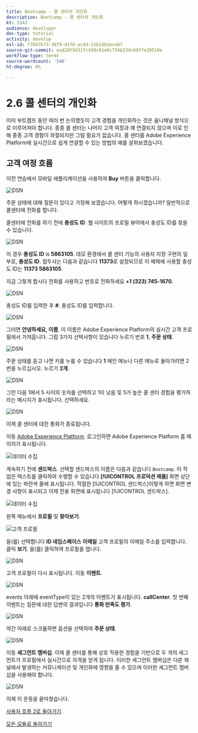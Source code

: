 ```yaml
---
title: Bootcamp - 콜 센터의 개인화
description: Bootcamp - 콜 센터의 개인화
kt: 5342
audience: developer
doc-type: tutorial
activity: develop
exl-id: f7697673-38f9-41f6-ac4d-2561db2ece67
source-git-commit: ead28f5631fc430c41e8c756b23dc69ffe19510e
workflow-type: tm+mt
source-wordcount: '546'
ht-degree: 0%

---
```


# 2.6 콜 센터의 개인화

이미 부트캠프 동안 여러 번 논의했듯이 고객 경험을 개인화하는 것은 옴니채널 방식으로 이루어져야 합니다. 종종 콜 센터는 나머지 고객 여정과 꽤 연결되지 않으며 이로 인해 종종 고객 경험이 좌절되지만 그럴 필요가 없습니다. 콜 센터를 Adobe Experience Platform에 실시간으로 쉽게 연결할 수 있는 방법의 예를 살펴보겠습니다.

## 고객 여정 흐름

이전 연습에서 모바일 애플리케이션을 사용하여 **Buy** 버튼을 클릭합니다.

![DSN](./images/app20.png)

주문 상태에 대해 질문이 있다고 가정해 보겠습니다. 어떻게 하시겠습니까? 일반적으로 콜센터에 전화를 합니다.

콜센터에 전화를 하기 전에 **충성도 ID**. 웹 사이트의 프로필 뷰어에서 충성도 ID를 찾을 수 있습니다.

![DSN](./images/cc1.png)

이 경우 **충성도 ID** is **5863105**. 데모 환경에서 콜 센터 기능의 사용자 지정 구현의 일부로, **충성도 ID**. 접두사는 다음과 같습니다 **11373**&#x200B;로 설정되므로 이 예제에 사용할 충성도 ID는 **11373 5863105**.

지금 그렇게 합시다 전화를 사용하고 번호로 전화하세요 **+1 (323) 745-1670**.

![DSN](./images/cc2.png)

충성도 ID를 입력한 후 **#**. 충성도 ID를 입력합니다.

![DSN](./images/cc3.png)

그러면 **안녕하세요, 이름**. 이 이름은 Adobe Experience Platform의 실시간 고객 프로필에서 가져옵니다. 그럼 3가지 선택사항이 있습니다 누르기 번호 **1**, **주문 상태**.

![DSN](./images/cc4.png)

주문 상태를 듣고 나면 키를 누를 수 있습니다 **1** 메인 메뉴나 다른 메뉴로 돌아가려면 2번을 누르십시오. 누르기 **2개**.

![DSN](./images/cc5.png)

그런 다음 1에서 5 사이의 숫자를 선택하고 1이 낮음 및 5가 높은 콜 센터 경험을 평가하라는 메시지가 표시됩니다. 선택하세요.

![DSN](./images/cc6.png)

이제 콜 센터에 대한 통화가 종료됩니다.

이동 [Adobe Experience Platform](https://experience.adobe.com/platform). 로그인하면 Adobe Experience Platform 홈 페이지가 표시됩니다.

![데이터 수집](./images/home.png)

계속하기 전에 **샌드박스**. 선택할 샌드박스의 이름은 다음과 같습니다 ``Bootcamp``. 이 작업은 텍스트를 클릭하여 수행할 수 있습니다 **[!UICONTROL 프로덕션 제품]** 화면 상단에 있는 파란색 줄에 표시됩니다. 적절한 [!UICONTROL 샌드박스]이렇게 하면 화면 변경 사항이 표시되고 이제 전용 화면에 표시됩니다 [!UICONTROL 샌드박스].

![데이터 수집](./images/sb1.png)

왼쪽 메뉴에서 **프로필** 및 **찾아보기**.

![고객 프로필](./images/homemenu.png)

을(를) 선택합니다 **ID 네임스페이스** **이메일** 고객 프로필의 이메일 주소를 입력합니다. 클릭 **보기**. 을(를) 클릭하여 프로필을 엽니다.

![DSN](./images/cc7.png)

고객 프로필이 다시 표시됩니다. 이동 **이벤트**.

![DSN](./images/cc8.png)

events 아래에 eventType이 있는 2개의 이벤트가 표시됩니다. **callCenter**. 첫 번째 이벤트는 질문에 대한 답변의 결과입니다 **통화 만족도 평가**.

![DSN](./images/cc9.png)

약간 아래로 스크롤하면 옵션을 선택하여 **주문 상태**.

![DSN](./images/cc10.png)

이동 **세그먼트 멤버십**. 이제 콜 센터를 통해 상호 작용한 경험을 기반으로 두 개의 세그먼트가 프로필에서 실시간으로 자격을 얻게 됩니다. 이러한 세그먼트 멤버십은 다른 채널에서 발생하는 커뮤니케이션 및 개인화에 영향을 줄 수 있으며 이러한 세그먼트 멤버십을 사용해야 합니다.

![DSN](./images/cc11.png)

이제 이 운동을 끝마쳤습니다.

[사용자 흐름 2로 돌아가기](./uc2.md)

[모든 모듈로 돌아가기](../../overview.md)
